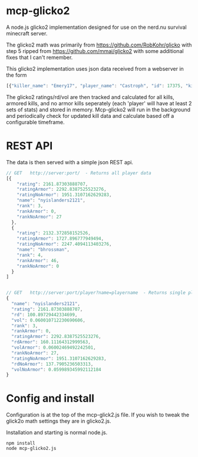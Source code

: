mcp-glicko2
===========

A node.js glicko2 implementation designed for use on the nerd.nu survival minecraft server.

The glicko2 math was primarily from https://github.com/RobKohr/glicko with step 5 ripped from https://github.com/mmai/glicko2 with some additional fixes that I can't remember.  


This glicko2 implementation uses json data received from a webserver in the form
```javascript
[{"killer_name": "Emery17", "player_name": "Castroph", "id": 17375, "killer_item": "DIAMOND_SWORD", "armor_kill": 0}, {"killer_name": "Fatalx_Bladez", "player_name": "Animator06", "id": 17374, "killer_item": "IRON_SWORD", "armor_kill": 1}]
```

The glicko2 ratings/rd/vol are then tracked and calculated for all kills, armored kills, and no armor kills seperately (each 'player' will have at least 2 sets of stats) and stored in memory.  Mcp-glicko2 will run in the background and periodically check for updated kill data and calculate based off a configurable timeframe.  


REST API 
========
The data is then served with a simple json REST api.  
```javascript
// GET   http://server:port/  - Returns all player data 
[{
    "rating": 2161.87303888707,
    "ratingArmor": 2292.8387525523276,
    "ratingNoArmor": 1951.3107162629283,
    "name": "nyislanders2121",
    "rank": 3,
    "rankArmor": 0,
    "rankNoArmor": 27
  },
  {
    "rating": 2132.372858152526,
    "ratingArmor": 1727.896777949494,
    "ratingNoArmor": 2247.4094113403276,
    "name": "bhrossman",
    "rank": 4,
    "rankArmor": 46,
    "rankNoArmor": 0
  }
]


// GET   http://server:port/player?name=playername  - Returns single players data
{
  "name": "nyislanders2121",
  "rating": 2161.87303888707,
  "rd": 100.89729442334699,
  "vol": 0.060010712230690606,
  "rank": 3,
  "rankArmor": 0,
  "ratingArmor": 2292.8387525523276,
  "rdArmor": 160.11164312999563,
  "volArmor": 0.06002469492242501,
  "rankNoArmor": 27,
  "ratingNoArmor": 1951.3107162629283,
  "rdNoArmor": 137.7905236503313,
  "volNoArmor": 0.059989345992112184
}
```

Config and install
==================
Configuration is at the top of the mcp-glick2.js file.  If you wish to tweak the glick2o math settings they are in glicko2.js. 

Installation and starting is normal node.js.  
```
npm install
node mcp-glicko2.js
```
